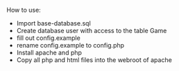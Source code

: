 How to use:
 - Import base-database.sql
 - Create database user with access to the table Game
 - fill out config.example
 - rename config.example to config.php
 - Install apache and php
 - Copy all php and html files into the webroot of apache